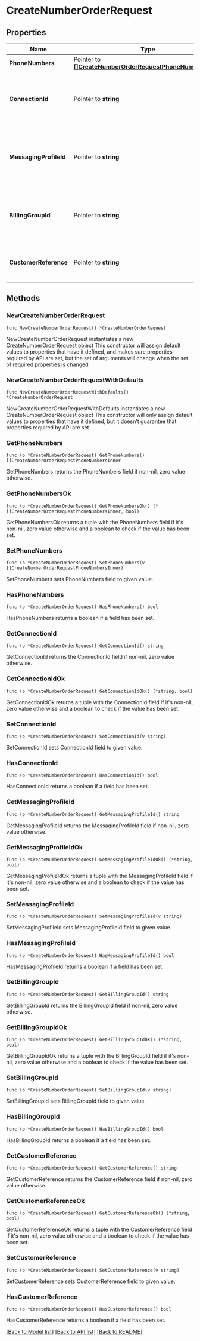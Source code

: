 # CreateNumberOrderRequest

## Properties

Name | Type | Description | Notes
------------ | ------------- | ------------- | -------------
**PhoneNumbers** | Pointer to [**[]CreateNumberOrderRequestPhoneNumbersInner**](CreateNumberOrderRequestPhoneNumbersInner.md) |  | [optional] 
**ConnectionId** | Pointer to **string** | Identifies the connection associated with this phone number. | [optional] 
**MessagingProfileId** | Pointer to **string** | Identifies the messaging profile associated with the phone number. | [optional] 
**BillingGroupId** | Pointer to **string** | Identifies the billing group associated with the phone number. | [optional] 
**CustomerReference** | Pointer to **string** | A customer reference string for customer look ups. | [optional] 

## Methods

### NewCreateNumberOrderRequest

`func NewCreateNumberOrderRequest() *CreateNumberOrderRequest`

NewCreateNumberOrderRequest instantiates a new CreateNumberOrderRequest object
This constructor will assign default values to properties that have it defined,
and makes sure properties required by API are set, but the set of arguments
will change when the set of required properties is changed

### NewCreateNumberOrderRequestWithDefaults

`func NewCreateNumberOrderRequestWithDefaults() *CreateNumberOrderRequest`

NewCreateNumberOrderRequestWithDefaults instantiates a new CreateNumberOrderRequest object
This constructor will only assign default values to properties that have it defined,
but it doesn't guarantee that properties required by API are set

### GetPhoneNumbers

`func (o *CreateNumberOrderRequest) GetPhoneNumbers() []CreateNumberOrderRequestPhoneNumbersInner`

GetPhoneNumbers returns the PhoneNumbers field if non-nil, zero value otherwise.

### GetPhoneNumbersOk

`func (o *CreateNumberOrderRequest) GetPhoneNumbersOk() (*[]CreateNumberOrderRequestPhoneNumbersInner, bool)`

GetPhoneNumbersOk returns a tuple with the PhoneNumbers field if it's non-nil, zero value otherwise
and a boolean to check if the value has been set.

### SetPhoneNumbers

`func (o *CreateNumberOrderRequest) SetPhoneNumbers(v []CreateNumberOrderRequestPhoneNumbersInner)`

SetPhoneNumbers sets PhoneNumbers field to given value.

### HasPhoneNumbers

`func (o *CreateNumberOrderRequest) HasPhoneNumbers() bool`

HasPhoneNumbers returns a boolean if a field has been set.

### GetConnectionId

`func (o *CreateNumberOrderRequest) GetConnectionId() string`

GetConnectionId returns the ConnectionId field if non-nil, zero value otherwise.

### GetConnectionIdOk

`func (o *CreateNumberOrderRequest) GetConnectionIdOk() (*string, bool)`

GetConnectionIdOk returns a tuple with the ConnectionId field if it's non-nil, zero value otherwise
and a boolean to check if the value has been set.

### SetConnectionId

`func (o *CreateNumberOrderRequest) SetConnectionId(v string)`

SetConnectionId sets ConnectionId field to given value.

### HasConnectionId

`func (o *CreateNumberOrderRequest) HasConnectionId() bool`

HasConnectionId returns a boolean if a field has been set.

### GetMessagingProfileId

`func (o *CreateNumberOrderRequest) GetMessagingProfileId() string`

GetMessagingProfileId returns the MessagingProfileId field if non-nil, zero value otherwise.

### GetMessagingProfileIdOk

`func (o *CreateNumberOrderRequest) GetMessagingProfileIdOk() (*string, bool)`

GetMessagingProfileIdOk returns a tuple with the MessagingProfileId field if it's non-nil, zero value otherwise
and a boolean to check if the value has been set.

### SetMessagingProfileId

`func (o *CreateNumberOrderRequest) SetMessagingProfileId(v string)`

SetMessagingProfileId sets MessagingProfileId field to given value.

### HasMessagingProfileId

`func (o *CreateNumberOrderRequest) HasMessagingProfileId() bool`

HasMessagingProfileId returns a boolean if a field has been set.

### GetBillingGroupId

`func (o *CreateNumberOrderRequest) GetBillingGroupId() string`

GetBillingGroupId returns the BillingGroupId field if non-nil, zero value otherwise.

### GetBillingGroupIdOk

`func (o *CreateNumberOrderRequest) GetBillingGroupIdOk() (*string, bool)`

GetBillingGroupIdOk returns a tuple with the BillingGroupId field if it's non-nil, zero value otherwise
and a boolean to check if the value has been set.

### SetBillingGroupId

`func (o *CreateNumberOrderRequest) SetBillingGroupId(v string)`

SetBillingGroupId sets BillingGroupId field to given value.

### HasBillingGroupId

`func (o *CreateNumberOrderRequest) HasBillingGroupId() bool`

HasBillingGroupId returns a boolean if a field has been set.

### GetCustomerReference

`func (o *CreateNumberOrderRequest) GetCustomerReference() string`

GetCustomerReference returns the CustomerReference field if non-nil, zero value otherwise.

### GetCustomerReferenceOk

`func (o *CreateNumberOrderRequest) GetCustomerReferenceOk() (*string, bool)`

GetCustomerReferenceOk returns a tuple with the CustomerReference field if it's non-nil, zero value otherwise
and a boolean to check if the value has been set.

### SetCustomerReference

`func (o *CreateNumberOrderRequest) SetCustomerReference(v string)`

SetCustomerReference sets CustomerReference field to given value.

### HasCustomerReference

`func (o *CreateNumberOrderRequest) HasCustomerReference() bool`

HasCustomerReference returns a boolean if a field has been set.


[[Back to Model list]](../README.md#documentation-for-models) [[Back to API list]](../README.md#documentation-for-api-endpoints) [[Back to README]](../README.md)


